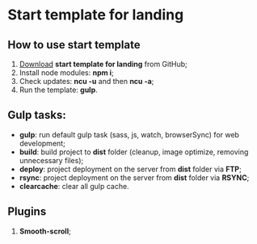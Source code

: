 <h1>Start template for landing</h1>

<h2>How to use start template</h2>

<ol>
	<li><a href="https://github.com/volchenokib/start-tamplate-for-landing/archive/master.zip">Download</a> <strong>start template for landing</strong> from GitHub;</li>
	<li>Install node modules: <strong>npm i</strong>;</li>
	<li>Check updates: <strong>ncu -u</strong> and then <strong>ncu -a</strong>;</li>
	<li>Run the template: <strong>gulp</strong>.</li>
</ol>

<h2>Gulp tasks:</h2>

<ul>
	<li><strong>gulp</strong>: run default gulp task (sass, js, watch, browserSync) for web development;</li>
	<li><strong>build</strong>: build project to <strong>dist</strong> folder (cleanup, image optimize, removing unnecessary files);</li>
	<li><strong>deploy</strong>: project deployment on the server from <strong>dist</strong> folder via <strong>FTP</strong>;</li>
	<li><strong>rsync</strong>: project deployment on the server from <strong>dist</strong> folder via <strong>RSYNC</strong>;</li>
	<li><strong>clearcache</strong>: clear all gulp cache.</li>
</ul>

<h2>Plugins</h2>

<ol>
	<li><strong>Smooth-scroll</strong>;</li>
</ol>
